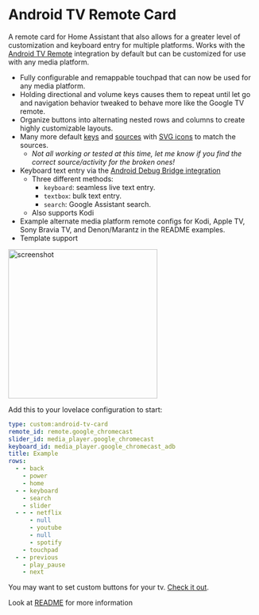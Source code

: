 # Android TV Remote Card

A remote card for Home Assistant that also allows for a greater level of customization and keyboard entry for multiple platforms. Works with the [Android TV Remote](https://www.home-assistant.io/integrations/androidtv_remote/) integration by default but can be customized for use with any media platform.

- Fully configurable and remappable touchpad that can now be used for any media platform.
- Holding directional and volume keys causes them to repeat until let go and navigation behavior tweaked to behave more like the Google TV remote.
- Organize buttons into alternating nested rows and columns to create highly customizable layouts.
- Many more default [keys](https://github.com/Nerwyn/android-tv-card/blob/main/src/models/defaultKeys.ts) and [sources](https://github.com/Nerwyn/android-tv-card/blob/main/src/models/defaultSources.ts) with [SVG icons](https://github.com/Nerwyn/android-tv-card/blob/main/src/models/enums/svg.ts) to match the sources.
  - _Not all working or tested at this time, let me know if you find the correct source/activity for the broken ones!_
- Keyboard text entry via the [Android Debug Bridge integration](https://www.home-assistant.io/integrations/androidtv/)
  - Three different methods:
    - `keyboard`: seamless live text entry.
    - `textbox`: bulk text entry.
    - `search`: Google Assistant search.
  - Also supports Kodi
- Example alternate media platform remote configs for Kodi, Apple TV, Sony Bravia TV, and Denon/Marantz in the README examples.
- Template support

<img src="https://github.com/Nerwyn/android-tv-card/blob/main/assets/screenshot.png" alt="screenshot" width="300"/>

Add this to your lovelace configuration to start:

```yaml
type: custom:android-tv-card
remote_id: remote.google_chromecast
slider_id: media_player.google_chromecast
keyboard_id: media_player.google_chromecast_adb
title: Example
rows:
  - - back
    - power
    - home
  - - keyboard
    - search
    - slider
  - - - netflix
      - null
      - youtube
      - null
      - spotify
    - touchpad
  - - previous
    - play_pause
    - next
```

You may want to set custom buttons for your tv. [Check it out](https://github.com/Nerwyn/android-tv-card/blob/main/README.md#custom-keys-sources-and-icons).

Look at [README](https://github.com/Nerwyn/android-tv-card/blob/main/README.md) for more information
